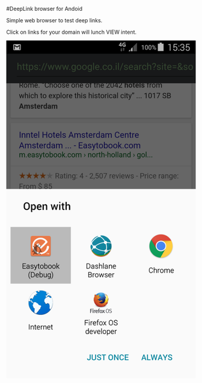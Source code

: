 #DeepLink browser for Andoid

Simple web browser to test deep links.

Click on links for your domain will lunch VIEW intent.

![DeepLink Browser Screenshot](screenshot.png?raw=true "DeepLink Browser Screenshot")
